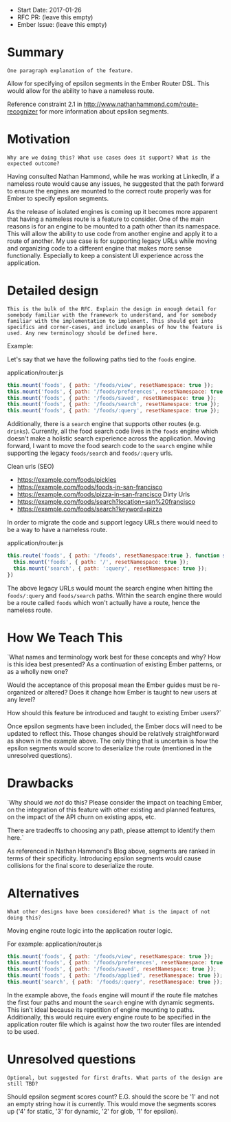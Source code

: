 - Start Date: 2017-01-26
- RFC PR: (leave this empty)
- Ember Issue: (leave this empty)

# Summary
`One paragraph explanation of the feature.`

Allow for specifying of epsilon segments in the Ember Router DSL. This would
allow for the ability to have a nameless route.

Reference constraint 2.1 in http://www.nathanhammond.com/route-recognizer for
more information about epsilon segments.

# Motivation
`Why are we doing this? What use cases does it support? What is the expected
outcome?`

Having consulted Nathan Hammond, while he was working at LinkedIn, if a nameless
route would cause any issues, he suggested that the path forward to ensure the
engines are mounted to the correct route properly was for Ember to specify
epsilon segments.

As the release of isolated engines is coming up it becomes more apparent that
having a nameless route is a feature to consider. One of the main reasons is for
an engine to be mounted to a path other than its namespace. This will allow the
ability to use code from another engine and apply it to a route of another.
My use case is for supporting legacy URLs while moving and organizing code to a
different engine that makes more sense functionally. Especially to keep a
consistent UI experience across the application.

# Detailed design
`This is the bulk of the RFC. Explain the design in enough detail for somebody
familiar with the framework to understand, and for somebody familiar with the
implementation to implement. This should get into specifics and corner-cases,
and include examples of how the feature is used. Any new terminology should be
defined here.`

Example:

Let's say that we have the following paths tied to the `foods` engine.

application/router.js
```js
this.mount('foods', { path: '/foods/view', resetNamespace: true });
this.mount('foods', { path: '/foods/preferences', resetNamespace: true });
this.mount('foods', { path: '/foods/saved', resetNamespace: true });
this.mount('foods', { path: '/foods/search', resetNamespace: true });
this.mount('foods', { path: '/foods/:query', resetNamespace: true });
```

Additionally, there is a `search` engine that supports other routes (e.g. `drinks`).
Currently, all the food search code lives in the `foods` engine which doesn't make
a holistic search experience across the application. Moving forward, I want to
move the food search code to the `search` engine while supporting the legacy
`foods/search` and `foods/:query` urls.

Clean urls (SEO)
- https://example.com/foods/pickles
- https://example.com/foods/foods-in-san-francisco
- https://example.com/foods/pizza-in-san-francisco
Dirty Urls
- https://example.com/foods/search?location=san%20francisco
- https://example.com/foods/search?keyword=pizza

In order to migrate the code and support legacy URLs there would need to be a
way to have a nameless route.

application/router.js
```js
this.route('foods', { path: '/foods', resetNamespace:true }, function setJobsRoutes() {
  this.mount('foods', { path: '/', resetNamespace: true });
  this.mount('search', { path: ':query', resetNamespace: true });
})
```

The above legacy URLs would mount the search engine when hitting the `foods/:query`
and `foods/search` paths. Within the search engine there would be a route called
`foods` which won't actually have a route, hence the nameless route.

# How We Teach This
`What names and terminology work best for these concepts and why? How is this
idea best presented? As a continuation of existing Ember patterns, or as a
wholly new one?

Would the acceptance of this proposal mean the Ember guides must be
re-organized or altered? Does it change how Ember is taught to new users
at any level?

How should this feature be introduced and taught to existing Ember
users?`

Once epsilon segments have been included, the Ember docs will need to be updated
to reflect this. Those changes should be relatively straightforward as shown in
the example above. The only thing that is uncertain is how the epsilon segments
would score to deserialize the route (mentioned in the unresolved questions).


# Drawbacks
`Why should we *not* do this? Please consider the impact on teaching Ember,
on the integration of this feature with other existing and planned features,
on the impact of the API churn on existing apps, etc.

There are tradeoffs to choosing any path, please attempt to identify them here.`

As referenced in Nathan Hammond's Blog above, segments are ranked in terms of their
specificity. Introducing epsilon segments would cause collisions for the final
score to deserialize the route.

# Alternatives
`What other designs have been considered? What is the impact of not doing this?`

Moving engine route logic into the application router logic.

For example:
application/router.js
```js
this.mount('foods', { path: '/foods/view', resetNamespace: true });
this.mount('foods', { path: '/foods/preferences', resetNamespace: true });
this.mount('foods', { path: '/foods/saved', resetNamespace: true });
this.mount('foods', { path: '/foods/applied', resetNamespace: true });
this.mount('search', { path: '/foods/:query', resetNamespace: true });
```

In the example above, the `foods` engine will mount if the route file matches
the first four paths and mount the `search` engine with dynamic segments. This
isn't ideal because its repetition of engine mounting to paths. Additionally,
this would require every engine route to be specified in the application router
file which is against how the two router files are intended to be used.

# Unresolved questions
`Optional, but suggested for first drafts. What parts of the design are still
TBD?`

Should epsilon segment scores count? E.G. should the score be '1' and not an
empty string how it is currently. This would move the segments scores up
('4' for static, '3' for dynamic, '2' for glob, '1' for epsilon).
